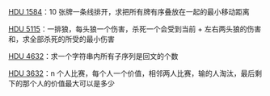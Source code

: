 [HDU 1584](https://github.com/61mon/Accepted/blob/master/04%20-%20%E5%8C%BA%E9%97%B4dp/001%20-%20HDU%201584.md)：10 张牌一条线排开，求把所有牌有序叠放在一起的最小移动距离

[HDU 5115](https://github.com/61mon/Accepted/blob/master/04%20-%20%E5%8C%BA%E9%97%B4dp/002%20-%20HDU%205115.md)：一排狼，每头狼一个伤害，杀死一个会受到当前 + 左右两头狼的伤害和，求全部杀死的所受的最小伤害

[HDU 4632](https://github.com/61mon/Accepted/blob/master/04%20-%20%E5%8C%BA%E9%97%B4dp/003%20-%20HDU%204632.md)：求一个字符串内所有子序列是回文的个数

[HDU 3632](https://github.com/61mon/Accepted/blob/master/04%20-%20%E5%8C%BA%E9%97%B4dp/004%20-%20HDU%203632.md)：n 个人比赛，每个人一个价值，相邻两人比赛，输的人淘汰，最后剩下的那个人的价值最大可以是多少














